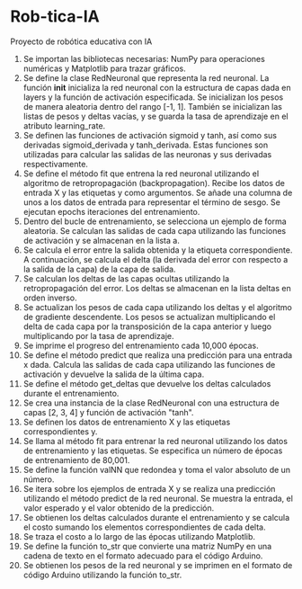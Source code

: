 # Rob-tica-IA
Proyecto de robótica educativa con IA
1.	Se importan las bibliotecas necesarias: NumPy para operaciones numéricas y Matplotlib para trazar gráficos.
2.	Se define la clase RedNeuronal que representa la red neuronal. La función __init__ inicializa la red neuronal con la estructura de capas dada en layers y la función de activación especificada. Se inicializan los pesos de manera aleatoria dentro del rango [-1, 1]. También se inicializan las listas de pesos y deltas vacías, y se guarda la tasa de aprendizaje en el atributo learning_rate.
3.	Se definen las funciones de activación sigmoid y tanh, así como sus derivadas sigmoid_derivada y tanh_derivada. Estas funciones son utilizadas para calcular las salidas de las neuronas y sus derivadas respectivamente.
4.	Se define el método fit que entrena la red neuronal utilizando el algoritmo de retropropagación (backpropagation). Recibe los datos de entrada X y las etiquetas y como argumentos. Se añade una columna de unos a los datos de entrada para representar el término de sesgo. Se ejecutan epochs iteraciones del entrenamiento.
5.	Dentro del bucle de entrenamiento, se selecciona un ejemplo de forma aleatoria. Se calculan las salidas de cada capa utilizando las funciones de activación y se almacenan en la lista a.
6.	Se calcula el error entre la salida obtenida y la etiqueta correspondiente. A continuación, se calcula el delta (la derivada del error con respecto a la salida de la capa) de la capa de salida.
7.	Se calculan los deltas de las capas ocultas utilizando la retropropagación del error. Los deltas se almacenan en la lista deltas en orden inverso.
8.	Se actualizan los pesos de cada capa utilizando los deltas y el algoritmo de gradiente descendente. Los pesos se actualizan multiplicando el delta de cada capa por la transposición de la capa anterior y luego multiplicando por la tasa de aprendizaje.
9.	Se imprime el progreso del entrenamiento cada 10,000 épocas.
10.	Se define el método predict que realiza una predicción para una entrada x dada. Calcula las salidas de cada capa utilizando las funciones de activación y devuelve la salida de la última capa.
11.	Se define el método get_deltas que devuelve los deltas calculados durante el entrenamiento.
12.	Se crea una instancia de la clase RedNeuronal con una estructura de capas [2, 3, 4] y función de activación "tanh".
13.	Se definen los datos de entrenamiento X y las etiquetas correspondientes y.
14.	Se llama al método fit para entrenar la red neuronal utilizando los datos de entrenamiento y las etiquetas. Se especifica un número de épocas de entrenamiento de 80,001.
15.	Se define la función valNN que redondea y toma el valor absoluto de un número.
16.	Se itera sobre los ejemplos de entrada X y se realiza una predicción utilizando el método predict de la red neuronal. Se muestra la entrada, el valor esperado y el valor obtenido de la predicción.
17.	Se obtienen los deltas calculados durante el entrenamiento y se calcula el costo sumando los elementos correspondientes de cada delta.
18.	Se traza el costo a lo largo de las épocas utilizando Matplotlib.
19.	Se define la función to_str que convierte una matriz NumPy en una cadena de texto en el formato adecuado para el código Arduino.
20.	Se obtienen los pesos de la red neuronal y se imprimen en el formato de código Arduino utilizando la función to_str.

